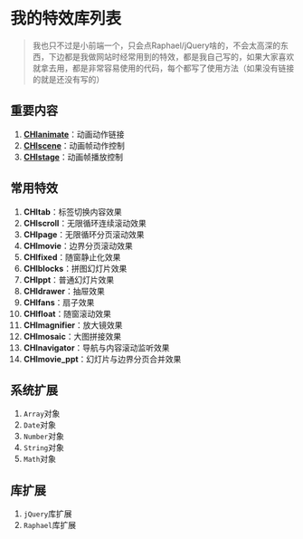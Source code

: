 # 我的特效库列表

> 我也只不过是小前端一个，只会点Raphael/jQuery啥的，不会太高深的东西，下边都是我做网站时经常用到的特效，都是我自己写的，如果大家喜欢就拿去用，都是非常容易使用的代码，每个都写了使用方法（如果没有链接的就是还没有写的）

## 重要内容

1. [**CHIanimate**](https://github.com/CHIheart/CHIanimate/wiki/CHIanimate-0.%E6%A6%82%E8%A6%81%E6%89%8B%E5%86%8C)：动画动作链接
2. [**CHIscene**](https://github.com/CHIheart/CHIanimate/wiki/CHIscene-%E4%BD%BF%E7%94%A8%E6%89%8B%E5%86%8C)：动画帧动作控制
3. [**CHIstage**](https://github.com/CHIheart/CHIanimate/wiki/CHIstage-%E4%BD%BF%E7%94%A8%E6%89%8B%E5%86%8C)：动画帧播放控制

## 常用特效

1. **CHItab**：标签切换内容效果
2. **CHIscroll**：无限循环连续滚动效果
3. **CHIpage**：无限循环分页滚动效果
4. **CHImovie**：边界分页滚动效果
5. **CHIfixed**：随窗静止化效果
6. **CHIblocks**：拼图幻灯片效果
7. **CHIppt**：普通幻灯片效果
8. **CHIdrawer**：抽屉效果
9. **CHIfans**：扇子效果
10. **CHIfloat**：随窗滚动效果
11. **CHImagnifier**：放大镜效果
12. **CHImosaic**：大图拼接效果
13. **CHInavigator**：导航与内容滚动监听效果
14. **CHImovie_ppt**：幻灯片与边界分页合并效果

## 系统扩展

1. `Array`对象
2. `Date`对象
3. `Number`对象
4. `String`对象
5. `Math`对象

## 库扩展

1. `jQuery`库扩展
2. `Raphael`库扩展
